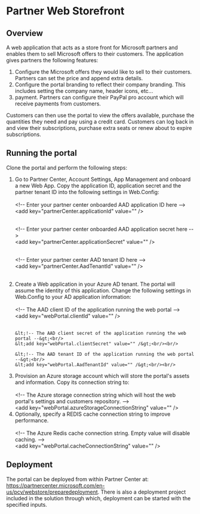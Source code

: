 # Partner Web Storefront

<h2>Overview</h2>

<p>
A web application that acts as a store front for Microsoft partners and enables them to sell Microsoft offers to their customers.
The application gives partners the following features:
<ol>
<li>Configure the Microsoft offers they would like to sell to their customers. Partners can set the price and append extra details.</li>
<li>Configure the portal branding to reflect their company branding. This includes setting the company name, header icons, etc...</li>
<li> payment. Partners can configure their PayPal pro account which will receive payments from customers.</li>
</ol>

Customers can then use the portal to view the offers available, purchase the quantities they need and pay using a credit card.
Customers can log back in and view their subscriptions, purchase extra seats or renew about to expire subscriptions.
</p>

<h2>Running the portal</h2>
Clone the portal and perform the following steps:
<ol>
<li>
Go to Partner Center, Account Settings, App Management and onboard a new Web App. Copy the application ID, application secret
and the partner tenant ID into the following settings in Web.Config:<br/><br/>
<div>
&lt;!-- Enter your partner center onboarded AAD application ID here --&gt;<br/>
&lt;add key="partnerCenter.applicationId" value="" /&gt;<br/><br/>
    
&lt;!-- Enter your partner center onboarded AAD application secret here --><br/>
&lt;add key="partnerCenter.applicationSecret" value="" /&gt;<br/><br/>
    
&lt;!-- Enter your partner center AAD tenant ID here --&gt;<br/>
&lt;add key="partnerCenter.AadTenantId" value="" /&gt;<br/><br/>
</div>
</li>
<li>
Create a Web application in your Azure AD tenant. The portal will assume the identity of this application. Change the
following settings in Web.Config to your AD application information:<br/><br/>

<div>
    &lt;!-- The AAD client ID of the application running the web portal --&gt;<br/>
    &lt;add key="webPortal.clientId" value="" /&gt;<br/><br/>

    &lt;!-- The AAD client secret of the application running the web portal --&gt;<br/>
    &lt;add key="webPortal.clientSecret" value="" /&gt;<br/><br/>

    &lt;!-- The AAD tenant ID of the application running the web portal --&gt;<br/>
    &lt;add key="webPortal.AadTenantId" value="" /&gt;<br/><br/>
</div>
</li>
<li>
Provision an Azure storage account which will store the portal's assets and information. Copy its connection string to:</br></br>
<div>
    &lt;!-- The Azure storage connection string which will host the web portal's settings and customers repository. --&gt;</br>
    &lt;add key="webPortal.azureStorageConnectionString" value="" /&gt;
</div>
</li>
<li>
Optionally, specify a REDIS cache connection string to improve performance.<br/><br/>
<div>
    &lt;!-- The Azure Redis cache connection string. Empty value will disable caching. --&gt;<br/>
    &lt;add key="webPortal.cacheConnectionString" value="" /&gt;
</div>
</li>
</ol>

<h2>Deployment</h2>
The portal can be deployed from within Partner Center at: <a href="https://partnercenter.microsoft.com/en-us/pcv/webstore/preparedeployment">https://partnercenter.microsoft.com/en-us/pcv/webstore/preparedeployment</a>.
There is also a deployment project included in the solution through which, deployment can be started with the specified inputs.

